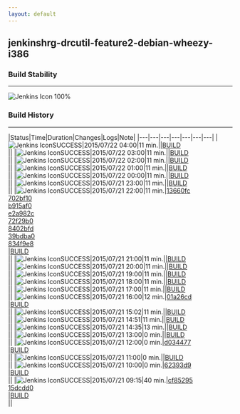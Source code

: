 ```yaml
---
layout: default
---
```

## jenkinshrg-drcutil-feature2-debian-wheezy-i386
### Build Stability
___
![Jenkins Icon](http://jenkinshrg.github.io/images/48x48/health-80plus.png)
100%
  
### Build History
___
|Status|Time|Duration|Changes|Logs|Note|
|---|---|---|---|---|---|---|
|![Jenkins Icon](http://jenkinshrg.github.io/images/24x24/blue.png)SUCCESS|2015/07/22 04:00|11 min.||[BUILD](https://drive.google.com/file/d/0B54sHwaxmuM4enZTWDdHV2c4bXc/view?usp=drivesdk)<br>||
|![Jenkins Icon](http://jenkinshrg.github.io/images/24x24/blue.png)SUCCESS|2015/07/22 03:00|11 min.||[BUILD](https://drive.google.com/file/d/0B54sHwaxmuM4VDI5dnU2TXpMLW8/view?usp=drivesdk)<br>||
|![Jenkins Icon](http://jenkinshrg.github.io/images/24x24/blue.png)SUCCESS|2015/07/22 02:00|11 min.||[BUILD](https://drive.google.com/file/d/0B54sHwaxmuM4ZWhpV1BxZ3dSQU0/view?usp=drivesdk)<br>||
|![Jenkins Icon](http://jenkinshrg.github.io/images/24x24/blue.png)SUCCESS|2015/07/22 01:00|11 min.||[BUILD](https://drive.google.com/file/d/0B54sHwaxmuM4UTVtcVFMdmtIMWs/view?usp=drivesdk)<br>||
|![Jenkins Icon](http://jenkinshrg.github.io/images/24x24/blue.png)SUCCESS|2015/07/22 00:00|11 min.||[BUILD](https://drive.google.com/file/d/0B54sHwaxmuM4U1prZ25fWkJGZFk/view?usp=drivesdk)<br>||
|![Jenkins Icon](http://jenkinshrg.github.io/images/24x24/blue.png)SUCCESS|2015/07/21 23:00|11 min.||[BUILD](https://drive.google.com/file/d/0B54sHwaxmuM4MDlPUUQ1OVNFV0E/view?usp=drivesdk)<br>||
|![Jenkins Icon](http://jenkinshrg.github.io/images/24x24/blue.png)SUCCESS|2015/07/21 22:00|11 min.|[13660fc](https://github.com/fkanehiro/hrpsys-base/commit/13660fc2600d8602110ce6de5e3c5d0f4571d864)<br>[702bf10](https://github.com/fkanehiro/hrpsys-base/commit/702bf106b9f00a76a60937eee0aa5c7b578759a8)<br>[b915af0](https://github.com/fkanehiro/hrpsys-base/commit/b915af07db8ddff396be74d2ad5e15c91f323ab9)<br>[e2a982c](https://github.com/fkanehiro/hrpsys-base/commit/e2a982c2c268983ab2d2d8bee15a563c3514c113)<br>[72f29b0](https://github.com/fkanehiro/hrpsys-base/commit/72f29b00b3454fe4b3fb2efb53576a231b045fa2)<br>[8402bfd](https://github.com/fkanehiro/hrpsys-base/commit/8402bfdb03402fd36ea7e13fdb5435e30d86490b)<br>[39bdba0](https://github.com/fkanehiro/hrpsys-base/commit/39bdba083f80688ece0dccaaea634cabbf6461fa)<br>[834f9e8](https://github.com/fkanehiro/hrpsys-base/commit/834f9e8d635956b20ecda9058705a99cafb3db19)<br>|[BUILD](https://drive.google.com/file/d/0B54sHwaxmuM4dGI0M1Fpc3p6N00/view?usp=drivesdk)<br>||
|![Jenkins Icon](http://jenkinshrg.github.io/images/24x24/blue.png)SUCCESS|2015/07/21 21:00|11 min.||[BUILD](https://drive.google.com/file/d/0B54sHwaxmuM4VFdLV0doelpjakU/view?usp=drivesdk)<br>||
|![Jenkins Icon](http://jenkinshrg.github.io/images/24x24/blue.png)SUCCESS|2015/07/21 20:00|11 min.||[BUILD](https://drive.google.com/file/d/0B54sHwaxmuM4S2toZkJGazMyVDg/view?usp=drivesdk)<br>||
|![Jenkins Icon](http://jenkinshrg.github.io/images/24x24/blue.png)SUCCESS|2015/07/21 19:00|11 min.||[BUILD](https://drive.google.com/file/d/0B54sHwaxmuM4dE9wSjlXeFcxcUU/view?usp=drivesdk)<br>||
|![Jenkins Icon](http://jenkinshrg.github.io/images/24x24/blue.png)SUCCESS|2015/07/21 18:00|11 min.||[BUILD](https://drive.google.com/file/d/0B54sHwaxmuM4NGxJMU5wODNvMEU/view?usp=drivesdk)<br>||
|![Jenkins Icon](http://jenkinshrg.github.io/images/24x24/blue.png)SUCCESS|2015/07/21 17:00|11 min.||[BUILD](https://drive.google.com/file/d/0B54sHwaxmuM4dnR4ZVNFZHpKZzA/view?usp=drivesdk)<br>||
|![Jenkins Icon](http://jenkinshrg.github.io/images/24x24/blue.png)SUCCESS|2015/07/21 16:00|12 min.|[01a26cd](https://github.com/jrl-umi3218/hmc2/commit/01a26cd3292b94e25c6ddc7bdb349fa865761de5)<br>|[BUILD](https://drive.google.com/file/d/0B54sHwaxmuM4TFJheEoyREhkaFU/view?usp=drivesdk)<br>||
|![Jenkins Icon](http://jenkinshrg.github.io/images/24x24/blue.png)SUCCESS|2015/07/21 15:02|11 min.||[BUILD](https://drive.google.com/file/d/0B54sHwaxmuM4S3E2Ry03UnBhRkU/view?usp=drivesdk)<br>||
|![Jenkins Icon](http://jenkinshrg.github.io/images/24x24/blue.png)SUCCESS|2015/07/21 14:51|11 min.||[BUILD](https://drive.google.com/file/d/0B54sHwaxmuM4dGtQdm91Y19IYlk/view?usp=drivesdk)<br>||
|![Jenkins Icon](http://jenkinshrg.github.io/images/24x24/blue.png)SUCCESS|2015/07/21 14:35|13 min.||[BUILD](https://drive.google.com/file/d/0B54sHwaxmuM4OUN0TmY4LVRReGc/view?usp=drivesdk)<br>||
|![Jenkins Icon](http://jenkinshrg.github.io/images/24x24/blue.png)SUCCESS|2015/07/21 13:00|0 min.||[BUILD](https://drive.google.com/file/d/0B54sHwaxmuM4MlR1NnNVWTdmVUE/view?usp=drivesdk)<br>||
|![Jenkins Icon](http://jenkinshrg.github.io/images/24x24/blue.png)SUCCESS|2015/07/21 12:00|0 min.|[d034477](https://github.com/jrl-umi3218/hrp2-drc/commit/d0344778d99fa07fa285acc1dfd37d19b1040424)<br>|[BUILD](https://drive.google.com/file/d/0B54sHwaxmuM4c3BxMHJXSzBVMWc/view?usp=drivesdk)<br>||
|![Jenkins Icon](http://jenkinshrg.github.io/images/24x24/blue.png)SUCCESS|2015/07/21 11:00|0 min.||[BUILD](https://drive.google.com/file/d/0B54sHwaxmuM4bFFDNVY3ejRIUFU/view?usp=drivesdk)<br>||
|![Jenkins Icon](http://jenkinshrg.github.io/images/24x24/blue.png)SUCCESS|2015/07/21 10:00|0 min.|[62393d9](https://github.com/jrl-umi3218/hmc2/commit/62393d92ad88f79a2edc92e2c3c1217a3b6495b2)<br>|[BUILD](https://drive.google.com/file/d/0B54sHwaxmuM4dkh2M3VEMEZnenc/view?usp=drivesdk)<br>||
|![Jenkins Icon](http://jenkinshrg.github.io/images/24x24/blue.png)SUCCESS|2015/07/21 09:15|40 min.|[cf85295](https://github.com/jrl-umi3218/hmc2/commit/cf8529573f78dc2b09ec140e87f5d922c1350f00)<br>[15dcdd0](https://github.com/jrl-umi3218/hmc2/commit/15dcdd08e3005fe3147dc3773569a2d041f61d23)<br>|[BUILD](https://drive.google.com/file/d/0B54sHwaxmuM4TXpYX0MySjVjTzQ/view?usp=drivesdk)<br>||
